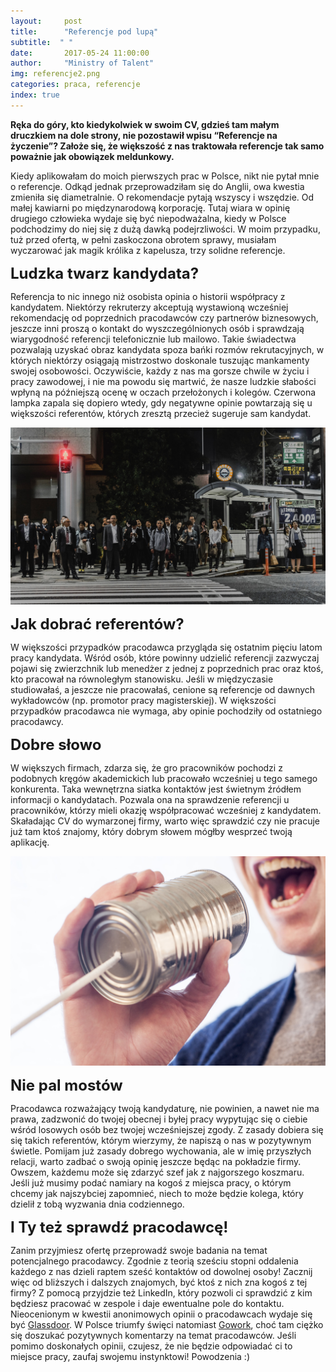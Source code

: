 ```yaml
---
layout:     post
title:      "Referencje pod lupą"
subtitle:  " "
date:       2017-05-24 11:00:00 
author:     "Ministry of Talent"
img: referencje2.png
categories: praca, referencje
index: true
---
```

<b>Ręka do góry, kto kiedykolwiek w swoim CV, gdzieś tam małym druczkiem na dole strony, nie pozostawił wpisu “Referencje na życzenie”? Założe się, że większość z nas traktowała referencje  tak samo poważnie jak obowiązek meldunkowy.</b> 

Kiedy aplikowałam do moich pierwszych prac w Polsce, nikt nie pytał mnie o referencje. Odkąd jednak przeprowadziłam się do Anglii, owa kwestia zmieniła się diametralnie. O rekomendacje pytają wszyscy i wszędzie. Od małej kawiarni po międzynarodową korporację. Tutaj wiara w opinię drugiego człowieka wydaje się być niepodważalna, kiedy w Polsce podchodzimy do niej się z dużą dawką podejrzliwości. W moim przypadku, tuż przed ofertą, w pełni zaskoczona obrotem sprawy, musiałam wyczarować jak magik królika z kapelusza, trzy solidne referencje. 

<b><font size="5,5">Ludzka twarz kandydata?</font></b>

Referencja to nic innego niż osobista opinia o historii współpracy z kandydatem. Niektórzy rekruterzy akceptują wystawioną wcześniej rekomendację od poprzednich pracodawców czy partnerów biznesowych, jeszcze inni proszą o kontakt do wyszczególnionych osób i sprawdzają wiarygodność referencji telefonicznie lub mailowo. Takie świadectwa pozwalają uzyskać obraz kandydata spoza bańki rozmów rekrutacyjnych, w których niektórzy osiągają mistrzostwo doskonale tuszując mankamenty swojej osobowości. Oczywiście, każdy z nas ma gorsze chwile w życiu i pracy zawodowej, i nie ma powodu się martwić, że nasze ludzkie słabości wpłyną na późniejszą ocenę w oczach przełożonych i kolegów. Czerwona lampka zapala się dopiero wtedy, gdy negatywne opinie powtarzają się u większości referentów, których zresztą przecież sugeruje sam kandydat. 

<img src="/images/rsz_stocksnap_v2zjow3v6e.jpg" class="img-responsive" alt="Picture">


<b><font size="5,5">Jak dobrać referentów?</font></b>

W większości przypadków pracodawca przygląda się ostatnim pięciu latom pracy kandydata. Wśród osób, które powinny udzielić referencji zazwyczaj pojawi się zwierzchnik lub menedżer z jednej z poprzednich prac oraz ktoś, kto pracował na równoległym stanowisku. Jeśli w międzyczasie studiowałaś, a jeszcze nie pracowałaś, cenione są referencje od dawnych wykładowców (np. promotor pracy magisterskiej). W większości przypadków pracodawca nie wymaga, aby opinie pochodziły od ostatniego pracodawcy.  

<b><font size="5,5">Dobre słowo</font></b>

W większych firmach, zdarza się, że gro pracowników pochodzi z podobnych kręgów akademickich lub pracowało wcześniej u tego samego konkurenta. Taka wewnętrzna siatka kontaktów jest świetnym źródłem informacji o kandydatach. Pozwala ona na sprawdzenie referencji u pracowników, którzy mieli okazję współpracować wcześniej z kandydatem. Skaładając CV do wymarzonej firmy, warto więc sprawdzić czy nie pracuje już tam ktoś znajomy, który dobrym słowem mógłby wesprzeć twoją aplikację. 

<img src="/images/rsz_stocksnap_56a1c1be07.jpg" class="img-responsive" alt="Picture">

<b><font size="5,5">Nie pal mostów</font></b>

Pracodawca rozważający twoją kandydaturę, nie powinien, a nawet nie ma prawa, zadzwonić do twojej obecnej i byłej pracy wypytując się o ciebie wśród losowych osób bez twojej wcześniejszej zgody. Z zasady dobiera się się takich referentów, którym wierzymy, że napiszą o nas w pozytywnym świetle. Pomijam już zasady dobrego wychowania, ale w imię przyszłych relacji, warto zadbać o swoją opinię jeszcze będąc na pokładzie firmy. Owszem, każdemu może się zdarzyć szef jak z najgorszego koszmaru. Jeśli już musimy podać namiary na kogoś z miejsca pracy, o którym chcemy jak najszybciej zapomnieć, niech to może będzie kolega, który dzielił z tobą wyzwania dnia codziennego. 

<b><font size="5,5">I Ty też sprawdź pracodawcę!</font></b>

Zanim przyjmiesz ofertę przeprowadź swoje badania na temat potencjalnego pracodawcy. Zgodnie z teorią sześciu stopni oddalenia każdego z nas dzieli raptem sześć kontaktów od dowolnej osoby! Zacznij więc od bliższych i dalszych znajomych, być ktoś z nich zna kogoś z tej firmy? Z pomocą przyjdzie też LinkedIn, który pozwoli ci sprawdzić z kim będziesz pracować w zespole i daje ewentualne pole do kontaktu. Nieocenionym w kwestii anonimowych opinii o pracodawcach wydaje się być <a href="https://www.glassdoor.co.uk/Reviews/index.htm" target="_blank">Glassdoor</a>. W Polsce triumfy święci natomiast  <a href="http://www.gowork.pl/opinie" target="_blank">Gowork</a>, choć tam ciężko się doszukać pozytywnych komentarzy na temat pracodawców. Jeśli pomimo doskonałych opinii, czujesz, że nie będzie odpowiadać ci to miejsce pracy, zaufaj swojemu instynktowi! Powodzenia :)
